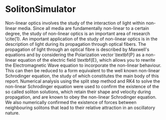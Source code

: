 # SolitonSimulator

Non-linear optics involves the study of the interaction of light within non-linear media. Since all media are fundamentally non-linear to a certain degree, the study of non-linear optics is an important area of research \cite{1}. An important application of the study of non-linear optics is in the description of light during its propagation through optical fibers. The propagation of light through an optical fibre is described by Maxwell's equations and by considering the Polarization vector \textbf{P} as a non-linear equation of the electric field \textbf{E}, which allows you to rewrite the Electromagnetic Wave equation to incorporate the non-linear behaviour. This can then be reduced to a form equivalent to the well known non-linear Schrodinger equation, the study of which constitutes the main body of this report. Numerical analysis using the split step method and RK4 to solve the non-linear Schrodinger equation were used to confirm the existence of the so called soliton solutions, which retain their shape and velocity during propagation, and are known to obey the non-linear Schrodinger equation. We also numerically confirmed the existence of forces between neighbouring solitons that lead to their relative attraction in an oscillatory nature.
